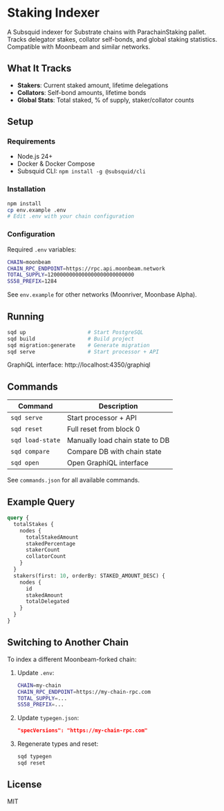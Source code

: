 # Staking Indexer

A Subsquid indexer for Substrate chains with ParachainStaking pallet. Tracks delegator stakes, collator self-bonds, and global staking statistics. Compatible with Moonbeam and similar networks.

## What It Tracks

- **Stakers**: Current staked amount, lifetime delegations
- **Collators**: Self-bond amounts, lifetime bonds
- **Global Stats**: Total staked, % of supply, staker/collator counts

## Setup

### Requirements

- Node.js 24+
- Docker & Docker Compose
- Subsquid CLI: `npm install -g @subsquid/cli`

### Installation

```bash
npm install
cp env.example .env
# Edit .env with your chain configuration
```

### Configuration

Required `.env` variables:

```bash
CHAIN=moonbeam
CHAIN_RPC_ENDPOINT=https://rpc.api.moonbeam.network
TOTAL_SUPPLY=1200000000000000000000000000
SS58_PREFIX=1284
```

See `env.example` for other networks (Moonriver, Moonbase Alpha).

## Running

```bash
sqd up                    # Start PostgreSQL
sqd build                 # Build project
sqd migration:generate    # Generate migration
sqd serve                 # Start processor + API
```

GraphiQL interface: http://localhost:4350/graphiql

## Commands

| Command          | Description                     |
| ---------------- | ------------------------------- |
| `sqd serve`      | Start processor + API           |
| `sqd reset`      | Full reset from block 0         |
| `sqd load-state` | Manually load chain state to DB |
| `sqd compare`    | Compare DB with chain state     |
| `sqd open`       | Open GraphiQL interface         |

See `commands.json` for all available commands.

## Example Query

```graphql
query {
  totalStakes {
    nodes {
      totalStakedAmount
      stakedPercentage
      stakerCount
      collatorCount
    }
  }
  stakers(first: 10, orderBy: STAKED_AMOUNT_DESC) {
    nodes {
      id
      stakedAmount
      totalDelegated
    }
  }
}
```

## Switching to Another Chain

To index a different Moonbeam-forked chain:

1. Update `.env`:

   ```bash
   CHAIN=my-chain
   CHAIN_RPC_ENDPOINT=https://my-chain-rpc.com
   TOTAL_SUPPLY=...
   SS58_PREFIX=...
   ```

2. Update `typegen.json`:

   ```json
   "specVersions": "https://my-chain-rpc.com"
   ```

3. Regenerate types and reset:
   ```bash
   sqd typegen
   sqd reset
   ```

## License

MIT
